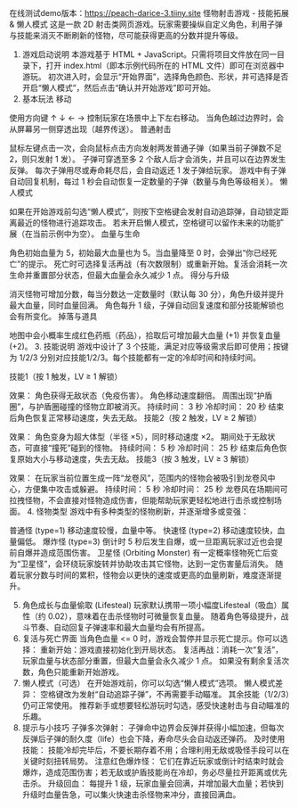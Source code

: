 在线测试demo版本：https://peach-darice-3.tiiny.site
怪物射击游戏 - 技能拓展 & 懒人模式
这是一款 2D 射击类网页游戏。玩家需要操纵自定义角色，利用子弹与技能来消灭不断刷新的怪物，尽可能获得更高的分数并提升等级。

1. 游戏启动说明
本游戏基于 HTML + JavaScript。只需将项目文件放在同一目录下，打开 index.html（即本示例代码所在的 HTML 文件）即可在浏览器中游玩。
初次进入时，会显示“开始界面”，选择角色颜色、形状，并可选择是否开启“懒人模式”，然后点击“确认并开始游戏”即可开始。
2. 基本玩法
移动

使用方向键 &uarr; &darr; &larr; &rarr; 控制玩家在场景中上下左右移动。
当角色越过边界时，会从屏幕另一侧穿透出现（越界传送）。
普通射击

鼠标左键点击一次，会向鼠标点击方向发射两发普通子弹（如果当前子弹数不足 2，则只发射 1 发）。
子弹可穿透至多 2 个敌人后才会消失，并且可以在边界发生反弹。
每次子弹用尽或寿命耗尽后，会自动返还 1 发子弹给玩家。
游戏中有子弹自动回复机制，每过 1 秒会自动恢复一定数量的子弹（数量与角色等级相关）。
懒人模式

如果在开始游戏前勾选“懒人模式”，则按下空格键会发射自动追踪弹，自动锁定距离最近的怪物进行追踪攻击。
若未开启懒人模式，空格键可以留作未来的功能扩展（在当前示例中为空）。
血量与生命

角色初始血量为 5，初始最大血量也为 5。当血量降至 0 时，会弹出“你已经死亡”的提示。
死亡时可选择复活再战（有次数限制）或重新开始。复活会消耗一次生命并重置部分状态，但最大血量会永久减少 1 点。
得分与升级

消灭怪物可增加分数，每当分数达一定数量时（默认每 30 分），角色升级并提升最大血量，同时血量回满。
角色每升 1 级，子弹自动回复速度和部分技能解锁也会有所变化。
掉落与道具

地图中会小概率生成红色药瓶（药品），拾取后可增加最大血量 (+1) 并恢复血量 (+2)。
3. 技能说明
游戏中设计了 3 个技能，满足对应等级需求后即可使用；按键为 1/2/3 分别对应技能1/2/3。每个技能都有一定的冷却时间和持续时间。

技能1（按 1 触发，LV ≥ 1 解锁）

效果：
角色获得无敌状态（免疫伤害）。
角色移动速度翻倍。
周围出现“护盾圈”，与护盾圈碰撞的怪物立即被消灭。
持续时间： 3 秒
冷却时间： 20 秒
结束后角色恢复正常移动速度，失去无敌。
技能2（按 2 触发，LV ≥ 2 解锁）

效果：
角色变身为超大体型（半径 ×5），同时移动速度 ×2。
期间处于无敌状态，可直接“撞死”碰到的怪物。
持续时间： 5 秒
冷却时间： 25 秒
结束后角色恢复原始大小与移动速度，失去无敌。
技能3（按 3 触发，LV ≥ 3 解锁）

效果：
在玩家当前位置生成一阵“龙卷风”，范围内的怪物会被吸引到龙卷风中心，方便集中攻击或躲避。
持续时间： 5 秒
冷却时间： 25 秒
龙卷风在场期间可拉拽怪物，不会直接对怪物造成伤害，但能帮助玩家更轻松地进行击杀或控制场面。
4. 怪物类型
游戏中有多种类型的怪物刷新，并逐渐增多或变强：

普通怪 (type=1)
移动速度较慢，血量中等。
快速怪 (type=2)
移动速度较快，血量偏低。
爆炸怪 (type=3)
倒计时 5 秒后发生自爆，或一旦距离玩家过近也会提前自爆并造成范围伤害。
卫星怪 (Orbiting Monster)
有一定概率怪物死亡后变为“卫星怪”，会环绕玩家旋转并协助攻击其它怪物，达到一定伤害量后消失。
随着玩家分数与时间的累积，怪物会以更快的速度或更高的血量刷新，难度逐渐提升。

5. 角色成长与血量偷取 (Lifesteal)
玩家默认携带一项小幅度Lifesteal（吸血）属性（约 0.02），意味着在击杀怪物时可微量恢复血量。
随着角色等级提升，战斗节奏、自动回复子弹速率和最大血量均会有所提高。
6. 复活与死亡界面
当角色血量 <= 0 时，游戏会暂停并显示死亡提示。你可以选择：
重新开始：游戏直接初始化到开局状态。
复活再战：消耗一次“复活”，玩家血量与状态部分重置，但最大血量会永久减少 1 点。
如果没有剩余复活次数，角色只能重新开始游戏。
7. 懒人模式（可选）
在开始游戏前，你可以勾选“懒人模式”选项。
懒人模式差异：
空格键改为发射“自动追踪子弹”，不再需要手动瞄准。
其余技能（1/2/3）仍可正常使用。
推荐新手或想要轻松游玩时勾选，感受快速射击与自动瞄准的乐趣。
8. 提示与小技巧
子弹多次弹射： 子弹命中边界会反弹并获得小幅加速，但每次反弹后子弹的耐久度（life）也会下降，寿命尽头会自动返还弹药。
及时使用技能： 技能冷却完毕后，不要长期存着不用；合理利用无敌或吸怪手段可以在关键时刻扭转局势。
注意红色爆炸怪： 它们在靠近玩家或倒计时结束时就会爆炸，造成范围伤害；若无敌或护盾技能尚在冷却，务必尽量拉开距离或优先击杀。
升级回血： 每提升 1 级，玩家血量会回满，并增加最大血量；若快到升级时血量告急，可以集火快速击杀怪物来冲分，直接回满血。
